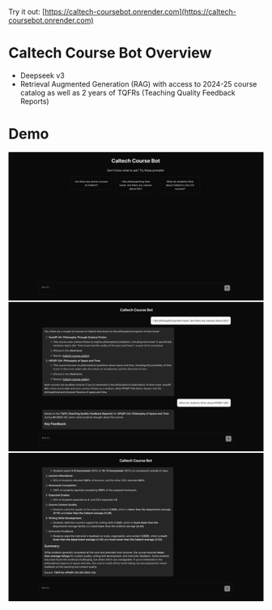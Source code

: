 Try it out: [https://caltech-coursebot.onrender.com](https://caltech-coursebot.onrender.com)

# Caltech Course Bot Overview
- Deepseek v3
- Retrieval Augmented Generation (RAG) with access to 2024-25 course catalog as well as 2 years of TQFRs (Teaching Quality Feedback Reports)

# Demo
![demo picture](https://github.com/mcrco/coursebot/blob/main/demo/coursebot-home.png?raw=true)
![demo picture](https://github.com/mcrco/coursebot/blob/main/demo/coursebot-philo.png?raw=true)
![demo picture](https://github.com/mcrco/coursebot/blob/main/demo/coursebot-end.png?raw=true)
